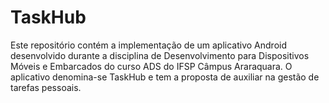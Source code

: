 # TaskHub
Este repositório contém a implementação de um aplicativo Android desenvolvido durante a disciplina de Desenvolvimento para Dispositivos Móveis e Embarcados do curso ADS do IFSP Câmpus Araraquara.
O aplicativo denomina-se TaskHub e tem a proposta de auxiliar na gestão de tarefas pessoais.
